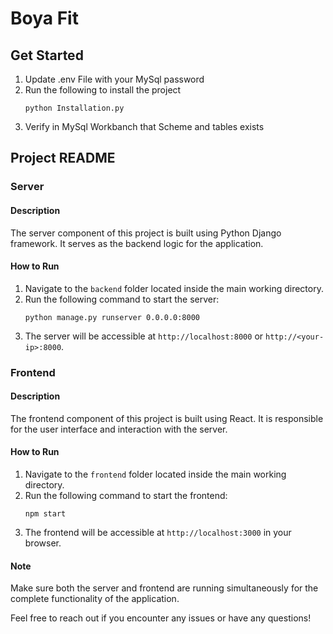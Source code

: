 <h1>Boya Fit</h1>
<h2>Get Started</h2>
<ol>
  <li>Update .env File with your MySql password</li>
  <li>Run the following to install the project <pre><code>python Installation.py</code></pre></li>
  <li>Verify in MySql Workbanch that Scheme and tables exists </li>
</ol>

<h2>Project README</h2>

<h3>Server</h3>

<h4>Description</h4>
<p>The server component of this project is built using Python Django framework. It serves as the backend logic for the application.</p>

<h4>How to Run</h4>
<ol>
    <li>Navigate to the <code>backend</code> folder located inside the main working directory.</li>
    <li>Run the following command to start the server:
        <pre><code>python manage.py runserver 0.0.0.0:8000</code></pre>
    </li>
    <li>The server will be accessible at <code>http://localhost:8000</code> or <code>http://&lt;your-ip&gt;:8000</code>.</li>
</ol>

<h3>Frontend</h3>

<h4>Description</h4>
<p>The frontend component of this project is built using React. It is responsible for the user interface and interaction with the server.</p>

<h4>How to Run</h4>
<ol>
    <li>Navigate to the <code>frontend</code> folder located inside the main working directory.</li>
    <li>Run the following command to start the frontend:
        <pre><code>npm start</code></pre>
    </li>
    <li>The frontend will be accessible at <code>http://localhost:3000</code> in your browser.</li>
</ol>

<h4>Note</h4>
<p>Make sure both the server and frontend are running simultaneously for the complete functionality of the application.</p>

<p>Feel free to reach out if you encounter any issues or have any questions!</p>
